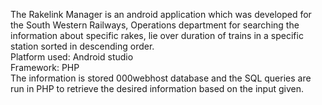 The Rakelink Manager is an android application which was developed for the South Western Railways, Operations department for searching the information about specific rakes, lie over duration of trains in a specific station sorted in descending order. <br>
Platform used: Android studio <br>
Framework: PHP <br>
The information is stored 000webhost database and the SQL queries are run in PHP to retrieve the desired information based on the input given. 

